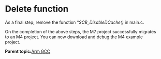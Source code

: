 # Delete function

As a final step, remove the function “*SCB\_DisableDCache\(\)* in main.c.

On the completion of the above steps, the M7 project successfully migrates to an M4 project. You can now download and debug the M4 example project.

**Parent topic:**[Arm GCC](../topics/arm_gcc.md)

